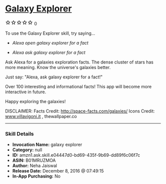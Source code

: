 # [Galaxy Explorer](http://alexa.amazon.com/#skills/amzn1.ask.skill.e04447d0-bd69-435f-9b69-dd89f6c06f7c)
![0 stars](../../images/ic_star_border_black_18dp_1x.png)![0 stars](../../images/ic_star_border_black_18dp_1x.png)![0 stars](../../images/ic_star_border_black_18dp_1x.png)![0 stars](../../images/ic_star_border_black_18dp_1x.png)![0 stars](../../images/ic_star_border_black_18dp_1x.png) 0

To use the Galaxy Explorer skill, try saying...

* *Alexa open galaxy explorer for a fact*

* *Alexa ask galaxy explorer for a fact*

Ask Alexa for a galaxies exploration facts. The dense cluster of stars has more meaning. Know the universe's galaxies better. 

Just say: "Alexa, ask galaxy explorer for a fact!" 

Over 100 interesting and informational facts! This app will become more interactive in future. 

Happy exploring the galaxies!

DISCLAIMER:
Facts Credit: http://space-facts.com/galaxies/
Icons Credit: www.villavigoni.it , thewallpaper.co

***

### Skill Details

* **Invocation Name:** galaxy explorer
* **Category:** null
* **ID:** amzn1.ask.skill.e04447d0-bd69-435f-9b69-dd89f6c06f7c
* **ASIN:** B01MRUZMOA
* **Author:** Neha Jaiswal
* **Release Date:** December 8, 2016 @ 07:49:15
* **In-App Purchasing:** No

